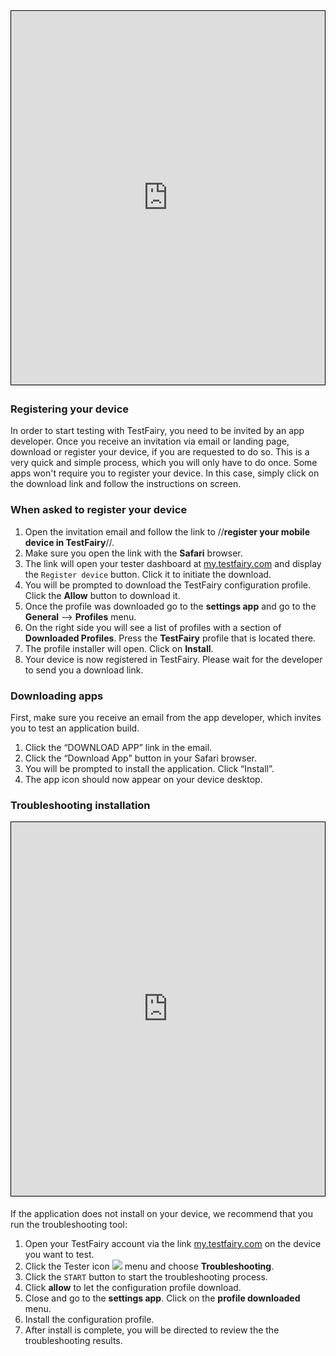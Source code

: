 
<!---iframe width="854" height="480" src="https://www.youtube.com/embed/YqhiGrh7vjc" frameborder="0" allow="autoplay; encrypted-media" allowfullscreen></iframe--->

<iframe width="800" height="600" frameborder="0" allowfullscreen="true" style="box-sizing: border-box; margin-bottom:5px; max-width: 100%; border: 1px solid rgba(0,0,0,1); background-color: rgba(255,255,255,0); box-shadow: 0px 2px 4px rgba(0,0,0,0.1);" src="https://testfairy.fleeq.io/l/0drh0k8ux8-f0t37mznbz"></iframe>


### Registering your device

In order to start testing with TestFairy, you need to be invited by an app developer.
Once you receive an invitation via email or landing page, download or register your device, if you are requested to do so.
This is a very quick and simple process, which you will only have to do once.
Some apps won't require you to register your device. In this case, simply click on the download link and follow the instructions on screen. 

### When asked to register your device

1. Open the invitation email and follow the link to //**register your mobile device in TestFairy**//.
2. Make sure you open the link with the **Safari** browser.
3. The link will open your tester dashboard at [my.testfairy.com](https://my.testfairy.com) and display the `Register device` button. Click it to initiate the download.
4. You will be prompted to download the TestFairy configuration profile. Click the **Allow** button to download it.
5. Once the profile was downloaded go to the **settings app** and  go to the **General** --> **Profiles** menu.
6. On the right side you will see a list of profiles with a section of **Downloaded Profiles**. Press the **TestFairy** profile that is located there.
7. The profile installer will open. Click on **Install**.
8. Your device is now registered in TestFairy. Please wait for the developer to send you a download link.


### Downloading apps

First, make sure you receive an email from the app developer, which invites you to test an application build.

1. Click the “DOWNLOAD APP” link in the email.
2. Click the “Download App" button in your Safari browser.
3. You will be prompted to install the application. Click “Install”.
4. The app icon should now appear on your device desktop. 


### Troubleshooting installation

<iframe width="800" height="600" frameborder="0" allowfullscreen="true" style="box-sizing: border-box; margin-bottom:5px; max-width: 100%; border: 1px solid rgba(0,0,0,1); background-color: rgba(255,255,255,0); box-shadow: 0px 2px 4px rgba(0,0,0,0.1);" src="https://testfairy.fleeq.io/l/8kblwik5sc-d1udj9q6hh"></iframe>

If the application does not install on your device, we recommend that you run the troubleshooting tool:

1. Open your TestFairy account via the link [my.testfairy.com](https://my.testfairy.com) on the device you want to test.
2. Click the Tester icon ![](/img/tester/tester-icon-1.png) menu and choose **Troubleshooting**.
3. Click the `START` button to start the troubleshooting process.
4. Click **allow** to let the configuration profile download.
5. Close and go to the **settings app**. Click on the **profile downloaded** menu.
6. Install the configuration profile.
5. After install is complete, you will be directed to review the the troubleshooting results.

